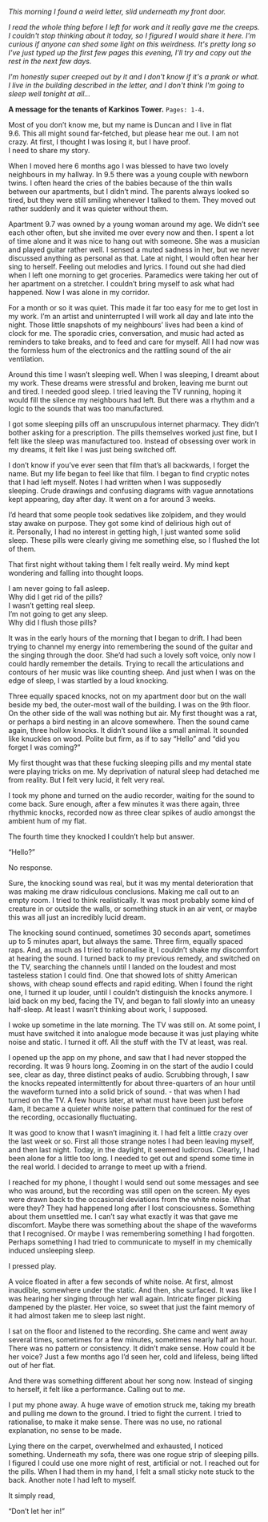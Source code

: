 *This morning I found a weird letter, slid underneath my front door.*

*I read the whole thing before I left for work and it really gave me the creeps. I couldn't stop thinking about it today, so I figured I would share it here. I'm curious if anyone can shed some light on this weirdness. It's pretty long so I've just typed up the first few pages this evening, I'll try and copy out the rest in the next few days.*

*I'm honestly super creeped out by it and I don't know if it's a prank or what. I live in the building described in the letter, and I don't think I'm going to sleep well tonight at all...*

  
**A message for the tenants of Karkinos Tower.**  `Pages: 1-4.`

Most of you don’t know me, but my name is Duncan and I live in flat 9.6. This all might sound far-fetched, but please hear me out. I am not crazy. At first, I thought I was losing it, but I have proof.  
I need to share my story.

When I moved here 6 months ago I was blessed to have two lovely neighbours in my hallway. In 9.5 there was a young couple with newborn twins. I often heard the cries of the babies because of the thin walls between our apartments, but I didn’t mind. The parents always looked so tired, but they were still smiling whenever I talked to them. They moved out rather suddenly and it was quieter without them.

Apartment 9.7 was owned by a young woman around my age. We didn’t see each other often, but she invited me over every now and then. I spent a lot of time alone and it was nice to hang out with someone. She was a musician and played guitar rather well. I sensed a muted sadness in her, but we never discussed anything as personal as that. Late at night, I would often hear her sing to herself. Feeling out melodies and lyrics. I found out she had died when I left one morning to get groceries. Paramedics were taking her out of her apartment on a stretcher. I couldn’t bring myself to ask what had happened. Now I was alone in my corridor.

For a month or so it was quiet. This made it far too easy for me to get lost in my work. I’m an artist and uninterrupted I will work all day and late into the night. Those little snapshots of my neighbours’ lives had been a kind of clock for me. The sporadic cries, conversation, and music had acted as reminders to take breaks, and to feed and care for myself. All I had now was the formless hum of the electronics and the rattling sound of the air ventilation.

Around this time I wasn’t sleeping well. When I was sleeping, I dreamt about my work. These dreams were stressful and broken, leaving me burnt out and tired. I needed good sleep. I tried leaving the TV running, hoping it would fill the silence my neighbours had left. But there was a rhythm and a logic to the sounds that was too manufactured.

I got some sleeping pills off an unscrupulous internet pharmacy. They didn’t bother asking for a prescription. The pills themselves worked just fine, but I felt like the sleep was manufactured too. Instead of obsessing over work in my dreams, it felt like I was just being switched off.

I don’t know if you’ve ever seen that film that’s all backwards, I forget the name. But my life began to feel like that film. I began to find cryptic notes that I had left myself. Notes I had written when I was supposedly sleeping. Crude drawings and confusing diagrams with vague annotations kept appearing, day after day. It went on a for around 3 weeks.

I’d heard that some people took sedatives like zolpidem, and they would stay awake on purpose. They got some kind of delirious high out of it. Personally, I had no interest in getting high, I just wanted some solid sleep. These pills were clearly giving me something else, so I flushed the lot of them.

That first night without taking them I felt really weird. My mind kept wondering and falling into thought loops.

I am never going to fall asleep.  
Why did I get rid of the pills?  
I wasn’t getting real sleep.  
I’m not going to get any sleep.  
Why did I flush those pills?

It was in the early hours of the morning that I began to drift. I had been trying to channel my energy into remembering the sound of the guitar and the singing through the door. She’d had such a lovely soft voice, only now I could hardly remember the details. Trying to recall the articulations and contours of her music was like counting sheep. And just when I was on the edge of sleep, I was startled by a loud knocking.

Three equally spaced knocks, not on my apartment door but on the wall beside my bed, the outer-most wall of the building. I was on the 9th floor. On the other side of the wall was nothing but air. My first thought was a rat, or perhaps a bird nesting in an alcove somewhere. Then the sound came again, three hollow knocks. It didn’t sound like a small animal. It sounded like knuckles on wood. Polite but firm, as if to say “Hello” and “did you forget I was coming?”

My first thought was that these fucking sleeping pills and my mental state were playing tricks on me. My deprivation of natural sleep had detached me from reality. But I felt very lucid, it felt very real.

I took my phone and turned on the audio recorder, waiting for the sound to come back. Sure enough, after a few minutes it was there again, three rhythmic knocks, recorded now as three clear spikes of audio amongst the ambient hum of my flat.

The fourth time they knocked I couldn’t help but answer.

“Hello?”

No response.

Sure, the knocking sound was real, but it was my mental deterioration that was making me draw ridiculous conclusions. Making me call out to an empty room. I tried to think realistically. It was most probably some kind of creature in or outside the walls, or something stuck in an air vent, or maybe this was all just an incredibly lucid dream.

The knocking sound continued, sometimes 30 seconds apart, sometimes up to 5 minutes apart, but always the same. Three firm, equally spaced raps. And, as much as I tried to rationalise it, I couldn’t shake my discomfort at hearing the sound. I turned back to my previous remedy, and switched on the TV, searching the channels until I landed on the loudest and most tasteless station I could find. One that showed lots of shitty American shows, with cheap sound effects and rapid editing. When I found the right one, I turned it up louder, until I couldn’t distinguish the knocks anymore. I laid back on my bed, facing the TV, and began to fall slowly into an uneasy half-sleep. At least I wasn’t thinking about work, I supposed.

I woke up sometime in the late morning. The TV was still on. At some point, I must have switched it into analogue mode because it was just playing white noise and static. I turned it off. All the stuff with the TV at least, was real. 

I opened up the app on my phone, and saw that I had never stopped the recording. It was 9 hours long. Zooming in on the start of the audio I could see, clear as day, three distinct peaks of audio. Scrubbing through, I saw the knocks repeated intermittently for about three-quarters of an hour until the waveform turned into a solid brick of sound. - that was when I had turned on the TV. A few hours later, at what must have been just before 4am, it became a quieter white noise pattern that continued for the rest of the recording, occasionally fluctuating.

It was good to know that I wasn’t imagining it. I had felt a little crazy over the last week or so. First all those strange notes I had been leaving myself, and then last night. Today, in the daylight, it seemed ludicrous. Clearly, I had been alone for a little too long. I needed to get out and spend some time in the real world. I decided to arrange to meet up with a friend.

I reached for my phone, I thought I would send out some messages and see who was around, but the recording was still open on the screen. My eyes were drawn back to the occasional deviations from the white noise. What were they? They had happened long after I lost consciousness. Something about them unsettled me. I can’t say what exactly it was that gave me discomfort. Maybe there was something about the shape of the waveforms that I recognised. Or maybe I was remembering something I had forgotten. Perhaps something I had tried to communicate to myself in my chemically induced unsleeping sleep.

I pressed play.

A voice floated in after a few seconds of white noise. At first, almost inaudible, somewhere under the static. And then, she surfaced. It was like I was hearing her singing through her wall again. Intricate finger picking dampened by the plaster. Her voice, so sweet that just the faint memory of it had almost taken me to sleep last night.

I sat on the floor and listened to the recording. She came and went away several times, sometimes for a few minutes, sometimes nearly half an hour. There was no pattern or consistency. It didn’t make sense. How could it be her voice? Just a few months ago I’d seen her, cold and lifeless, being lifted out of her flat.

And there was something different about her song now. Instead of singing to herself, it felt like a performance. Calling out to *me*.

I put my phone away. A huge wave of emotion struck me, taking my breath and pulling me down to the ground. I tried to fight the current. I tried to rationalise, to make it make sense. There was no use, no rational explanation, no sense to be made. 

Lying there on the carpet, overwhelmed and exhausted, I noticed something. Underneath my sofa, there was one rogue strip of sleeping pills. I figured I could use one more night of rest, artificial or not. I reached out for the pills. When I had them in my hand, I felt a small sticky note stuck to the back. Another note I had left to myself. 

It simply read,

“Don’t let her in!”